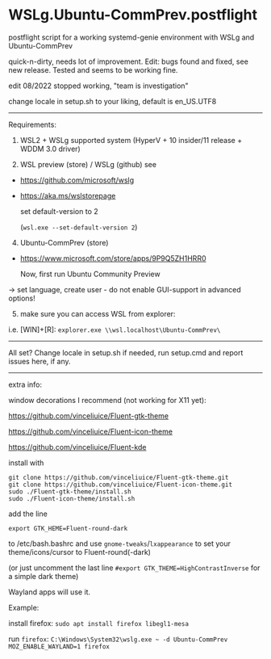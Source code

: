 # WSLg.Ubuntu-CommPrev.postflight

postflight script for a working systemd-genie environment with WSLg and Ubuntu-CommPrev

quick-n-dirty, needs lot of improvement. Edit: bugs found and fixed, see new release. Tested and seems to be working fine.

edit 08/2022 stopped working, "team is investigation"

change locale in setup.sh to your liking, default is en_US.UTF8

------------------------

Requirements:
1. WSL2 + WSLg supported system (HyperV + 10 insider/11 release + WDDM 3.0 driver)

2. WSL preview (store) / WSLg (github)
see
- https://github.com/microsoft/wslg
- https://aka.ms/wslstorepage

  set default-version to 2
  
  (`wsl.exe --set-default-version 2`)

4. Ubuntu-CommPrev (store)
- https://www.microsoft.com/store/apps/9P9Q5ZH1HRR0

  Now, first run Ubuntu Community Preview

-> set language, create user - do not enable GUI-support in advanced options!

5. make sure you can access WSL from explorer:

  i.e. [WIN]+[R]: `explorer.exe \\wsl.localhost\Ubuntu-CommPrev\`

------------------------

All set? Change locale in setup.sh if needed, run setup.cmd and report issues here, if any.

------------------------

extra info:

window decorations I recommend (not working for X11 yet):

https://github.com/vinceliuice/Fluent-gtk-theme

https://github.com/vinceliuice/Fluent-icon-theme

https://github.com/vinceliuice/Fluent-kde

install with

```
git clone https://github.com/vinceliuice/Fluent-gtk-theme.git
git clone https://github.com/vinceliuice/Fluent-icon-theme.git
sudo ./Fluent-gtk-theme/install.sh
sudo ./Fluent-icon-theme/install.sh
```

add the line

```
export GTK_HEME=Fluent-round-dark
```
    
to /etc/bash.bashrc and use `gnome-tweaks`/`lxappearance` to set your theme/icons/cursor to Fluent-round(-dark)

(or just uncomment the last line `#export GTK_THEME=HighContrastInverse` for a simple dark theme)

Wayland apps will use it.

Example:

install firefox: `sudo apt install firefox libegl1-mesa`

run `firefox`: `C:\Windows\System32\wslg.exe ~ -d Ubuntu-CommPrev MOZ_ENABLE_WAYLAND=1 firefox`
